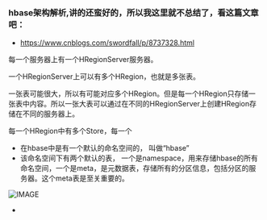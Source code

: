 ### hbase架构解析,讲的还蛮好的，所以我这里就不总结了，看这篇文章吧：

- https://www.cnblogs.com/swordfall/p/8737328.html



每一个服务器上有一个HRegionServer服务器。

一个HRegionServer上可以有多个HRegion，也就是多张表。

一张表可能很大，所以有可能对应多个HRegion。但是每一个HRegion只存储一张表中内容。所以一张大表可以通过在不同的HRegionServer上创建HRegion存储在不同的服务器上。



每一个HRegion中有多个Store，每一个





* 在hbase中是有一个默认的命名空间的， 叫做“hbase”
* 该命名空间下有两个默认的表， 一个是namespace，用来存储hbase的所有命名空间，一个是meta，是元数据表，存储所有的分区信息，包括分区的服务器。这个meta表是至关重要的。

![IMAGE](https://learningnotebookv1-1302566743.cos.ap-nanjing.myqcloud.com/img/82940140B832FB72AD6235EA0BE4E39D.jpg)

* 